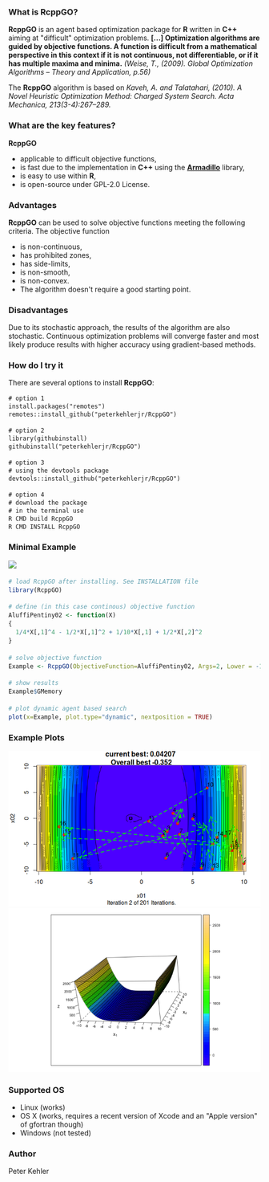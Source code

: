 ### What is RcppGO?
**RcppGO** is an agent based optimization package for **R** written in **C++** aiming at "difficult" optimization problems. **[...] Optimization algorithms are guided by objective functions. A function is difficult from a mathematical perspective in this context if it is not continuous, not differentiable, or if it has multiple maxima and minima.** _(Weise, T., (2009). Global Optimization Algorithms – Theory and Application, p.56)_ 

The **RcppGO** algorithm is based on _Kaveh, A. and Talatahari, (2010). A Novel Heuristic Optimization Method: Charged System Search. Acta Mechanica, 213(3-4):267–289._

### What are the key features?
**RcppGO** 
* applicable to difficult objective functions,
* is fast due to the implementation in **C++** using the [**Armadillo**](http://arma.sourceforge.net/docs.html) library, 
* is easy to use within **R**,
* is open-source under GPL-2.0 License.

### Advantages
**RcppGO** can be used to solve objective functions meeting the following criteria. The objective function
* is non-continuous, 
* has prohibited zones,
* has side-limits,
* is non-smooth,
* is non-convex.  
* The algorithm doesn't require a good starting point. 

### Disadvantages
Due to its stochastic approach, the results of the algorithm are also stochastic. Continuous optimization problems will converge faster and most likely produce results with higher accuracy using gradient-based methods. 

### How do I try it 
There are several options to install **RcppGO**:
```{r}
# option 1
install.packages("remotes")
remotes::install_github("peterkehlerjr/RcppGO")

# option 2
library(githubinstall)
githubinstall("peterkehlerjr/RcppGO")

# option 3
# using the devtools package
devtools::install_github("peterkehlerjr/RcppGO")

# option 4 
# download the package 
# in the terminal use
R CMD build RcppGO
R CMD INSTALL RcppGO
```

### Minimal Example
<img src="https://render.githubusercontent.com/render/math?math=f(x%2Cy)%3D%5Cfrac%7B1%7D%7B4%7Dx%5E%7B4%7D%20-%20%5Cfrac%7B1%7D%7B2%7Dx%5E%7B2%7D%20%20%2B%20%5Cfrac%7B1%7D%7B10%7Dx%20%2B%20%5Cfrac%7B1%7D%7B2%7Dy%5E%7B2%7D">

```R
# load RcppGO after installing. See INSTALLATION file
library(RcppGO)

# define (in this case continous) objective function
AluffiPentiny02 <- function(X)
{
  1/4*X[,1]^4 - 1/2*X[,1]^2 + 1/10*X[,1] + 1/2*X[,2]^2
}

# solve objective function
Example <- RcppGO(ObjectiveFunction=AluffiPentiny02, Args=2, Lower = -10, Upper = 10)

# show results
Example$GMemory

# plot dynamic agent based search
plot(x=Example, plot.type="dynamic", nextposition = TRUE)
```
### Example Plots
![Agents exploring the search space](https://github.com/peterkehlerjr/RcppGO/blob/master/vignettes/figure/Movement.png)
![Aluffi01](https://github.com/peterkehlerjr/RcppGO/blob/master/vignettes/figure/AluffiPentiny01.png)

### Supported OS
* Linux (works)
* OS X (works, requires a recent version of Xcode and an "Apple version" of gfortran though) 
* Windows (not tested)

### Author
Peter Kehler
